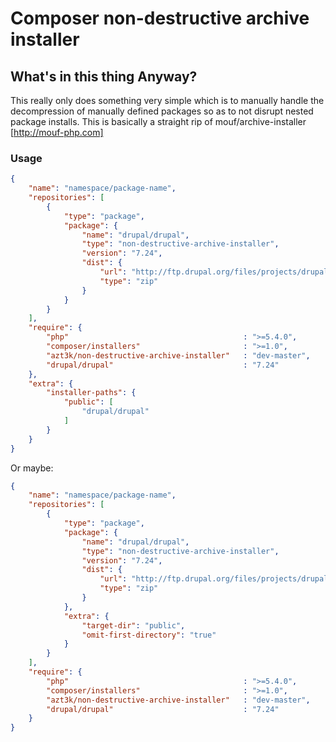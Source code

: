 Composer non-destructive archive installer
==========================================



What's in this thing Anyway?
----------------------------



This really only does something very simple which is to manually handle the decompression of manually defined packages so as to not disrupt nested package installs.  This is basically a straight rip of mouf/archive-installer [http://mouf-php.com]



### Usage


````json
{
    "name": "namespace/package-name", 
    "repositories": [
        {
            "type": "package",
            "package": {
                "name": "drupal/drupal",
                "type": "non-destructive-archive-installer",                   
                "version": "7.24",
                "dist": {
                    "url": "http://ftp.drupal.org/files/projects/drupal-7.24.zip",
                    "type": "zip"
                }
            }
        }
    ],
    "require": {
        "php"                                       : ">=5.4.0",
        "composer/installers"                       : ">=1.0",
        "azt3k/non-destructive-archive-installer"   : "dev-master",
        "drupal/drupal"                             : "7.24"
    },    
    "extra": {
        "installer-paths": {
            "public": [
                "drupal/drupal"
            ]          
        }
    }
}

````

Or maybe:

````json
{
    "name": "namespace/package-name", 
    "repositories": [
        {
            "type": "package",
            "package": {
                "name": "drupal/drupal",
                "type": "non-destructive-archive-installer",                   
                "version": "7.24",
                "dist": {
                    "url": "http://ftp.drupal.org/files/projects/drupal-7.24.zip",
                    "type": "zip"
                }
            },
            "extra": {
                "target-dir": "public",
                "omit-first-directory": "true"
            }            
        }
    ],
    "require": {
        "php"                                       : ">=5.4.0",
        "composer/installers"                       : ">=1.0",
        "azt3k/non-destructive-archive-installer"   : "dev-master",
        "drupal/drupal"                             : "7.24"
    }   
}

````